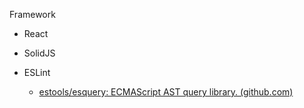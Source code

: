 
Framework
- React
- SolidJS

- ESLint
	- [estools/esquery: ECMAScript AST query library. (github.com)](https://github.com/estools/esquery)